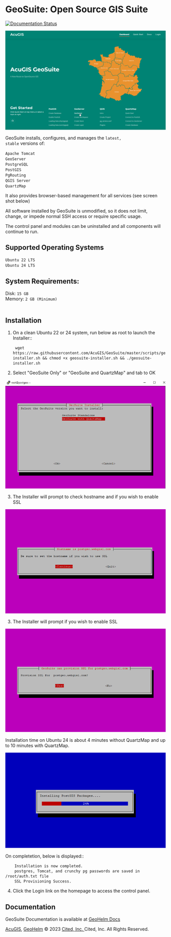 # GeoSuite: Open Source GIS Suite

[![Documentation Status](https://readthedocs.org/projects/geosuite/badge/?version=latest)](https://geosuite.docs.acugis.com/en/latest/?badge=latest)


![GeoHelm Logo](docs/_static/acugis-geosuite-github.png)




GeoSuite installs, configures, and manages the <code>latest, stable</code> versions of:

<code>Apache Tomcat</code><br />
<code>GeoServer</code><br />
<code>PostgreSQL</code><br />
<code>PostGIS</code><br />
<code>PgRouting</code><br />
<code>QGIS Server</code><br />
<code>QuartzMap</code><br />


It also provides browser-based management for all services (see screen shot below)

All software installed by GeoSuite is unmodified, so it does not limit, change, or impede normal SSH access or require specific usage.  <br />

The control panel and modules can be uninstalled and all components will continue to run.<br />



## Supported Operating Systems <br/>
		
<code>Ubuntu 22 LTS</code><br />
<code>Ubuntu 24 LTS</code>

## System Requirements: <br />
Disk: <code>15 GB</code><br />
Memory: <code>2 GB (Minimum) </code><br /> 

## Installation

1. On a clean Ubuntu 22 or 24 system, run below as root to launch the Installer::

      	wget https://raw.githubusercontent.com/AcuGIS/GeoSuite/master/scripts/geosuite-installer.sh && chmod +x geosuite-installer.sh && ./geosuite-installer.sh


2.  Select "GeoSuite Only" or "GeoSuite and QuartzMap" and tab to OK

![GeoSuite Installer](docs/_static/geosuite-install-screen-1.png)


3.  The Installer will prompt to check hostname and if you wish to enable SSL

![GeoHelm Installer](docs/_static/geosuite-install-screen-3.png)

3.  The Installer will prompt if you wish to enable SSL

![GeoHelm Installer](docs/_static/geosuite-install-screen-4.png)

Installation time on Ubuntu 24 is about 4 minutes without QuartzMap and up to 10 minutes with QuartzMap.  

![GeoHelm Installer](docs/_static/Install-5.png)

On completetion, below is displayed::

		Installation is now completed.
		postgres, Tomcat, and crunchy pg passwords are saved in /root/auth.txt file
		SSL Provisioning Success.

4. Click the Login link on the homepage to access the control panel.

## Documentation
GeoSuite Documentation is available at [GeoHelm Docs](https://www.acugis.com/geohelm/docs/)


[AcuGIS](https://www.acugis.com/), [GeoHelm](https://geohelm.org) &copy; 2023 [Cited, Inc. ](https://www.citedcorp.com)Cited, Inc. All Rights Reserved.
